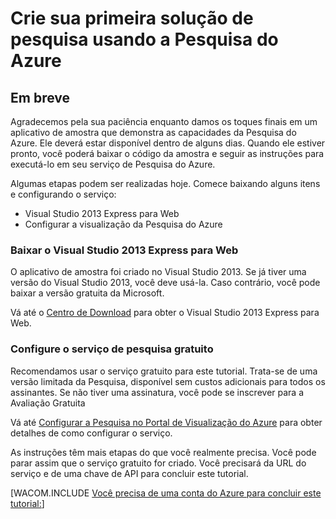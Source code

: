 <properties title="Create your first search solution using Azure Search" pageTitle="Create your first search solution using Azure Search" description="Create your first search solution using Azure Search" metaKeywords="" services="" solutions="" documentationCenter="" authors="heidist" videoId="" scriptId="" />

# Crie sua primeira solução de pesquisa usando a Pesquisa do Azure

## Em breve

Agradecemos pela sua paciência enquanto damos os toques finais em um aplicativo de amostra que demonstra as capacidades da Pesquisa do Azure. Ele deverá estar disponível dentro de alguns dias. Quando ele estiver pronto, você poderá baixar o código da amostra e seguir as instruções para executá-lo em seu serviço de Pesquisa do Azure.

Algumas etapas podem ser realizadas hoje. Comece baixando alguns itens e configurando o serviço:

-   Visual Studio 2013 Express para Web
-   Configurar a visualização da Pesquisa do Azure

### Baixar o Visual Studio 2013 Express para Web

O aplicativo de amostra foi criado no Visual Studio 2013. Se já tiver uma versão do Visual Studio 2013, você deve usá-la. Caso contrário, você pode baixar a versão gratuita da Microsoft.

Vá até o [Centro de Download][] para obter o Visual Studio 2013 Express para Web.

### Configure o serviço de pesquisa gratuito

Recomendamos usar o serviço gratuito para este tutorial. Trata-se de uma versão limitada da Pesquisa, disponível sem custos adicionais para todos os assinantes. Se não tiver uma assinatura, você pode se inscrever para a Avaliação Gratuita

Vá até [Configurar a Pesquisa no Portal de Visualização do Azure][] para obter detalhes de como configurar o serviço.

As instruções têm mais etapas do que você realmente precisa. Você pode parar assim que o serviço gratuito for criado. Você precisará da URL do serviço e de uma chave de API para concluir este tutorial.

[WACOM.INCLUDE [Você precisa de uma conta do Azure para concluir este tutorial:][]]

  [Centro de Download]: http://www.microsoft.com/en-us/download/details.aspx?id=40747
  [Configurar a Pesquisa no Portal de Visualização do Azure]: ../search-configure/
  [Você precisa de uma conta do Azure para concluir este tutorial:]: ../includes/free-trial-note.md
